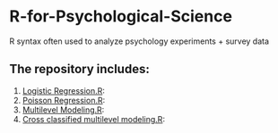 # R-for-Psychological-Science
R syntax often used to analyze psychology experiments + survey data

## The repository includes:
1. [Logistic Regression.R](https://github.com/yyklee/R-for-Psychological-Science/blob/main/Logistic%20Regression.R):
2. [Poisson Regression.R](https://github.com/yyklee/R-for-Psychological-Science/blob/main/Poisson%20Regression.R):
3. [Multilevel Modeling.R](https://github.com/yyklee/R-for-Psychological-Science/blob/main/Multilevel%20Modeling.R):
4. [Cross classified multilevel modeling.R](https://github.com/yyklee/R-for-Psychological-Science/blob/main/Cross%20classified%20multilevel%20modeling.R):
